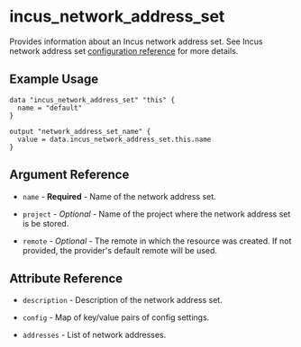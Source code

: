 # incus_network_address_set

Provides information about an Incus network address set.
See Incus network address set [configuration reference](https://linuxcontainers.org/incus/docs/main/howto/network_address_sets/) for more details.

## Example Usage

```hcl
data "incus_network_address_set" "this" {
  name = "default"
}

output "network_address_set_name" {
  value = data.incus_network_address_set.this.name
}
```

## Argument Reference

* `name` - **Required** - Name of the network address set.

* `project` - *Optional* - Name of the project where the network address set is be stored.

* `remote` - *Optional* - The remote in which the resource was created. If
  not provided, the provider's default remote will be used.

## Attribute Reference

* `description` - Description of the network address set.

* `config` - Map of key/value pairs of config settings.

* `addresses` - List of network addresses.
